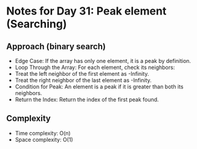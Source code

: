 # Notes for Day 31: Peak element (Searching)

## Approach (binary search)

- Edge Case: If the array has only one element, it is a peak by definition.
- Loop Through the Array: For each element, check its neighbors:
- Treat the left neighbor of the first element as -Infinity.
- Treat the right neighbor of the last element as -Infinity.
- Condition for Peak: An element is a peak if it is greater than both its neighbors.
- Return the Index: Return the index of the first peak found.

## Complexity

- Time complexity: O(n)
- Space complexity: O(1)
